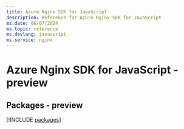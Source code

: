 ```yaml
---
title: Azure Nginx SDK for JavaScript
description: Reference for Azure Nginx SDK for JavaScript
ms.date: 06/07/2024
ms.topic: reference
ms.devlang: javascript
ms.service: nginx
---
```

# Azure Nginx SDK for JavaScript - preview
## Packages - preview
[!INCLUDE [packages](nginx-index.md)]